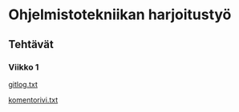 # Ohjelmistotekniikan harjoitustyö
## Tehtävät
### Viikko 1
[gitlog.txt](https://github.com/Halmela/l-system-otm/blob/master/laskarit/gitlog.txt)

[komentorivi.txt](https://github.com/Halmela/l-system-otm/blob/master/laskarit/komentorivi.txt)
